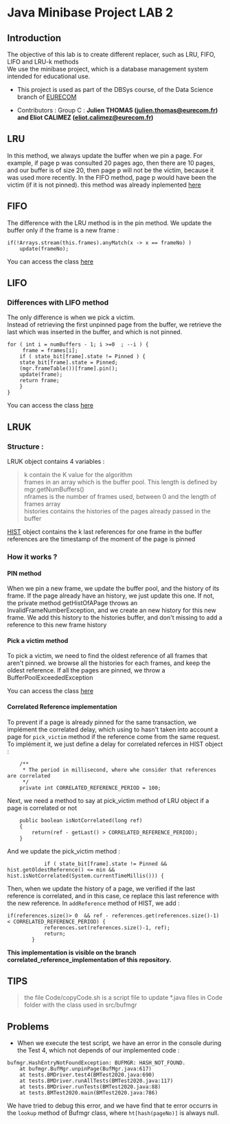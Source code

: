 # Java Minibase Project LAB 2

## Introduction
The objective of this lab is to create different replacer, such as LRU, FIFO, LIFO and LRU-k methods  
We use the minibase project, which is a database management system intended for educational use.

- This project is used as part of the DBSys course, of the Data Science branch of [EURECOM](https://eurecom.fr)

- Contributors : Group C : **Julien THOMAS (julien.thomas@eurecom.fr) and Eliot CALIMEZ (eliot.calimez@eurecom.fr)**

## LRU
In this method, we always update the buffer when we pin a page. For example, if page p was consulted 20 pages ago, then there are 10 pages, and our buffer is of size 20, then page p will not be the victim, because it was used more recently. In the FIFO method, page p would have been the victim (if it is not pinned).
this method was already inplemented [here](src/bufmgr/LRU.java)

## FIFO 
The difference with the LRU method is in the pin method. We update the buffer only if the frame is a new frame : 
```
if(!Arrays.stream(this.frames).anyMatch(x -> x == frameNo) )
	update(frameNo);
```  
You can access the class [here](src/bufmgr/FIFO.java)


## LIFO 

### Differences with LIFO method
The only difference is when we pick a victim.  
Instead of retrieving the first unpinned page from the buffer, we retrieve the last which was inserted in the buffer, and which is not pinned.
```
for ( int i = numBuffers - 1; i >=0  ; --i ) {
     frame = frames[i];
    if ( state_bit[frame].state != Pinned ) {
	state_bit[frame].state = Pinned;
	(mgr.frameTable())[frame].pin();
	update(frame);
	return frame;
    }
}
```
You can access the class [here](src/bufmgr/LIFO.java)


## LRUK 

### Structure : 
LRUK object contains 4 variables : 
> k contain the K value for the algorithm  
> frames in an array which is the buffer pool. This length is defined by mgr.getNumBuffers()  
> nframes is the number of frames used, between 0 and the length of frames array  
> histories contains the histories of the pages already passed in the buffer  

[HIST](src/bufmgr/HIST.java) object contains the k last references for one frame in the buffer  
	references are the timestamp of the moment of the page is pinned
### How it works ?

#### PIN method
When we pin a new frame, we update the buffer pool, and the history of its frame. If the page already have an history, we just update this one. If not, the private method getHistOfAPage throws an InvalidFrameNumberException, and we create an new history for this new frame. We add this history to the histories buffer, and don't missing to add a reference to this new frame history

#### Pick a victim method
To pick a victim, we need to find the oldest reference of all frames that aren't pinned. we browse all the histories for each frames, and keep the oldest reference. If all the pages are pinned, we throw a BufferPoolExceededException

You can access the class [here](src/bufmgr/LRUK.java)
#### Correlated Reference implementation 
To prevent if a page is already pinned for the same transaction, we implément the correlated delay, which using to hasn't taken into account a page for `pick_victim` method if the reference come from the same request.
To implément it, we just define a delay for correlated referces in HIST object : 
```
	/**
	 * The period in millisecond, where whe consider that references are correlated
	 */
	private int CORRELATED_REFERENCE_PERIOD = 100;
```
Next, we need a method to say at pick_victim method of LRU object if a page is correlated or not
```
	public boolean isNotCorrelated(long ref)
	{
		return(ref - getLast() > CORRELATED_REFERENCE_PERIOD);
	}
```
And we update the pick_victim method : 
```
	        if ( state_bit[frame].state != Pinned && hist.getOldestReference() <= min && hist.isNotCorrelated(System.currentTimeMillis())) {
```
Then, when we update the history of a page, we verified if the last reference is correlated, and in this case, ce replace this last reference with the new reference. In `addReference` method of HIST, we add :
```
if(references.size()> 0  && ref - references.get(references.size()-1) < CORRELATED_REFERENCE_PERIOD) {
			references.set(references.size()-1, ref);
			return;
		}
```
**This implementation is visible on the branch correlated_reference_implementation of this repository.**

## TIPS 
> the file Code/copyCode.sh is a script file to update *.java files in Code folder with the class used in src/bufmgr


## Problems  
- When we execute the test script, we have an error in the console during the Test 4, which not depends of our implemented code : 
```
bufmgr.HashEntryNotFoundException: BUFMGR: HASH_NOT_FOUND.
	at bufmgr.BufMgr.unpinPage(BufMgr.java:617)
	at tests.BMDriver.test4(BMTest2020.java:690)
	at tests.BMDriver.runAllTests(BMTest2020.java:117)
	at tests.BMDriver.runTests(BMTest2020.java:88)
	at tests.BMTest2020.main(BMTest2020.java:786)
```
We have tried to debug this error, and we have find that te error occurrs in the `lookup` method of Bufmgr class, where `ht[hash(pageNo)]` is always null.

